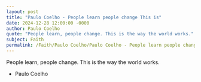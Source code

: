 ```yaml
---
layout: post
title: "Paulo Coelho - People learn people change This is"
date: 2024-12-28 12:00:00 -0000
author: Paulo Coelho
quote: "People learn, people change. This is the way the world works."
subject: Faith
permalink: /Faith/Paulo Coelho/Paulo Coelho - People learn people change This is
---
```


People learn, people change. This is the way the world works.

- Paulo Coelho
